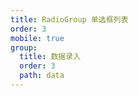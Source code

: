 ```yaml
---
title: RadioGroup 单选框列表
order: 3
mobile: true
group:
  title: 数据录入
  order: 3
  path: data
---
```


<code src="../demo/RadioGroup.jsx"></code>
<API src="../src/RadioGroup.tsx"></API>
